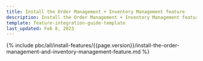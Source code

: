 ```yaml
---
title: Install the Order Management + Inventory Management feature
description: Install the Order Management + Inventory Management feature in your project
template: feature-integration-guide-template
last_updated: Feb 8, 2023
---
```


{% include pbc/all/install-features/{{page.version}}/install-the-order-management-and-inventory-management-feature.md %} <!-- To edit, see /_includes/pbc/all/install-features/202304.0/install-the-order-management-inventory-management-feature.md -->
